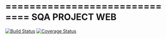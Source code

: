 ==============================
SQA PROJECT WEB
==============================

[![Build Status](https://travis-ci.org/hhhnrnewabc/SQA_WEB.svg?branch=master)](https://travis-ci.org/hhhnrnewabc/SQA_WEB)
[![Coverage Status](https://coveralls.io/repos/hhhnrnewabc/SQA_WEB/badge.png)](https://coveralls.io/r/hhhnrnewabc/SQA_WEB)

